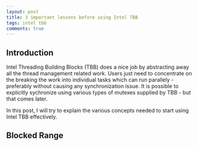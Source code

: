 ```yaml
---
layout: post
title: 3 important lessons before using Intel TBB
tags: intel tbb
comments: true
---
```


## Introduction ##
Intel Threading Building Blocks (TBB) does a nice job by abstracting away all the thread management related work.
Users just need to concentrate on the breaking the work into individual tasks which can run parallely - preferably without causing any synchronization issue. 
It is possible to explicitly sychronize using various types of mutexes supplied by TBB - but that comes later.

In this post, I will try to explain the various concepts needed to start using Intel TBB effectively.

## Blocked Range ## 
